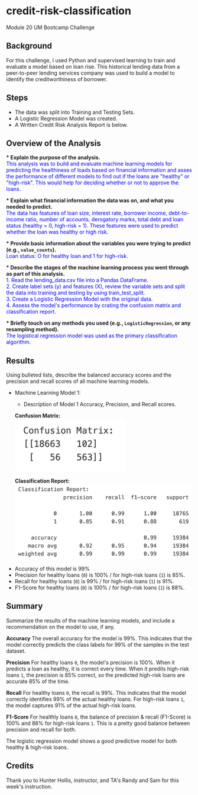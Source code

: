 # credit-risk-classification
Module 20 UM Bootcamp Challenge

## Background
For this challenge, I used Python and supervised learning to train and evaluate a model based on loan rise.  This historical lending data from a peer-to-peer lending services company was used to build a model to identify the creditworthiness of borrower.

## Steps
- The data was split into Training and Testing Sets.
- A Logistic Regression Model was created.
- A Written Credit Risk Analysis Report is below.

## Overview of the Analysis
__* Explain the purpose of the analysis.__
<br> <span style = "color: blue">This analysis was to build and evaluate machine learning models for predicting the healthiness of loads based on financial information and asses the performance of different models to find out if the loans are "healthy" or "high-risk".  This would help for deciding whether or not to approve the loans.</span>

__* Explain what financial information the data was on, and what you needed to predict.__
<br> <span style = "color: blue">The data has features of loan size, interest rate, borrower income, debt-to-income ratio, number of accounts, derogatory marks, total debt and loan status (healthy = 0, high-risk = 1). These features were used to predict whether the loan was healthy or high risk. </span>


__* Provide basic information about the variables you were trying to predict (e.g., `value_counts`).__
<br> <span style = "color: blue"> Loan status: O for healthy loan and 1 for high-risk.</span>

__* Describe the stages of the machine learning process you went through as part of this analysis.__
<br> <span style = "color: blue"> 1. Read the lending_data.csv file into a Pandas DataFrame.<br>
2. Create label sets (y) and features (X), review the variable sets and split the data into training and testing by using train_test_split. <br>
3. Create a Logistic Regression Model with the original data.<br>
4. Assess the model's performance by crating the confusion matrix and classification report.</span><br>

__* Briefly touch on any methods you used (e.g., `LogisticRegression`, or any resampling method).__
<br> <span style = "color: blue">The logistical regression model was used as the primary classification algorithm.</span>

## Results

Using bulleted lists, describe the balanced accuracy scores and the precision and recall scores of all machine learning models.

* Machine Learning Model 1:
  * Description of Model 1 Accuracy, Precision, and Recall scores.

  __Confusion Matrix:__<br>
 ![Confusion Matrix](Credit_Risk/confusion_matrix.png)


  __Classification Report:__<br>
  ![Classification Report](Credit_Risk/classification_report.png)

- Accuracy of this model is 99%
- Precision for healthy loans (`0`) is 100% / for high-risk loans (`1`) is 85%.
- Recall for healthy loans (`0`) is 99% / for high-risk loans (`1`) is 91%.
- F1-Score for healthy loans (`0`) is 100% / for high-risk loans (`1`) is 88%.

## Summary

Summarize the results of the machine learning models, and include a recommendation on the model to use, if any. 

**Accuracy** The overall accuracy for the model is 99%.  This indicates that the model correctly predicts the class labels for 99% of the samples in the test dataset. 

**Precision** 
For healthy loans `0`, the model's precision is 100%.  When it predicts a loan as healthy, it is correct every time.   When it predits high-risk loans `1`, the precision is 85% correct, so the predicted high-risk loans are accurate 85% of the time. 

**Recall** 
For healthy loans `0`, the recall is 99%.  This indicates that the model correctly identifies 99% of the actual healthy loans.  For high-risk loans `1`, the model captures 91% of the actual high-risk loans.

**F1-Score** 
For healthly loans `0`, the balance of precision & recall (F1-Score) is 100%  and 88% for high-risk loans `1`.  This is a pretty good balance between precision and recall for both.

The logistic regression model shows a good predictive model for both healthy & high-risk loans.

## Credits
Thank you to Hunter Hollis, instructor, and TA's Randy and Sam for this week's instruction.